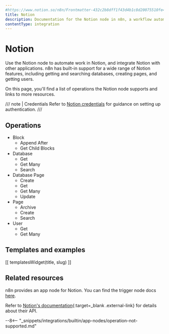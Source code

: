 ```yaml
---
#https://www.notion.so/n8n/Frontmatter-432c2b8dff1f43d4b1c8d20075510fe4
title: Notion
description: Documentation for the Notion node in n8n, a workflow automation platform. Includes details of operations and configuration, and links to examples and credentials information.
contentType: integration
---
```


# Notion

Use the Notion node to automate work in Notion, and integrate Notion with other applications. n8n has built-in support for a wide range of Notion features, including getting and searching databases, creating pages, and getting users.

On this page, you'll find a list of operations the Notion node supports and links to more resources.

/// note | Credentials
Refer to [Notion credentials](/integrations/builtin/credentials/notion/) for guidance on setting up authentication. 
///

## Operations

* Block
	* Append After
	* Get Child Blocks
* Database
	* Get
	* Get Many
	* Search
* Database Page
	* Create
	* Get
	* Get Many
	* Update
* Page
	* Archive
	* Create
	* Search
* User
	* Get
	* Get Many

## Templates and examples

<!-- see https://www.notion.so/n8n/Pull-in-templates-for-the-integrations-pages-37c716837b804d30a33b47475f6e3780 -->
[[ templatesWidget(title, slug) ]]

## Related resources

n8n provides an app node for Notion. You can find the trigger node docs [here](/integrations/builtin/trigger-nodes/n8n-nodes-base.notiontrigger/).

Refer to [Notion's documentation](https://developers.notion.com/){:target=_blank .external-link} for details about their API.

--8<-- "_snippets/integrations/builtin/app-nodes/operation-not-supported.md"

